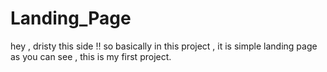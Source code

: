 # Landing_Page

hey , dristy this side !! 
so basically in this project , 
it is simple landing page as you can see , this is my first project. 
